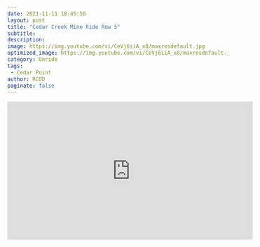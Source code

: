 ```yaml
---
date: 2021-11-11 18:45:50
layout: post
title: "Cedar Creek Mine Ride Row 5"
subtitle:
description:
image: https://img.youtube.com/vi/CeVj6iiA_x8/maxresdefault.jpg
optimized_image: https://img.youtube.com/vi/CeVj6iiA_x8/maxresdefault.jpg
category: Onride
tags:
 - Cedar Point
author: RCOD
paginate: false
---
```


<iframe width="560" height="315" src="https://www.youtube.com/embed/CeVj6iiA_x8" title="YouTube video player" frameborder="0" allow="accelerometer; autoplay; clipboard-write; encrypted-media; gyroscope; picture-in-picture" allowfullscreen></iframe>